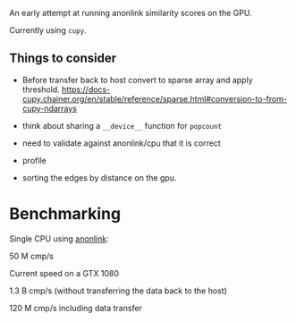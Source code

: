 
An early attempt at running anonlink similarity scores on the GPU.

Currently using `cupy`.




## Things to consider

* Before transfer back to host convert to sparse array and apply threshold.
https://docs-cupy.chainer.org/en/stable/reference/sparse.html#conversion-to-from-cupy-ndarrays

* think about sharing a `__device__` function for `popcount`

* need to validate against anonlink/cpu that it is correct
* profile
* sorting the edges by distance on the gpu.

# Benchmarking

Single CPU using [anonlink](https://github.com/n1analytics/anonlink):

50 M cmp/s

Current speed on a GTX 1080

1.3 B cmp/s (without transferring the data back to the host)

120 M cmp/s including data transfer
